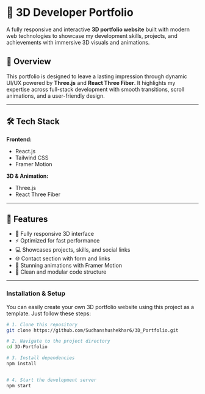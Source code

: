# 🚀 3D Developer Portfolio

A fully responsive and interactive **3D portfolio website** built with modern web technologies to showcase my development skills, projects, and achievements with immersive 3D visuals and animations.



## 📌 Overview

This portfolio is designed to leave a lasting impression through dynamic UI/UX powered by **Three.js** and **React Three Fiber**. It highlights my expertise across full-stack development with smooth transitions, scroll animations, and a user-friendly design.

---

## 🛠️ Tech Stack

**Frontend:**
- React.js
- Tailwind CSS
- Framer Motion

**3D & Animation:**
- Three.js
- React Three Fiber


---

## 🔑 Features

- 🧩 Fully responsive 3D interface
- ⚡ Optimized for fast performance
- 💻 Showcases projects, skills, and social links
- 🌐 Contact section with form and links
- 🎨 Stunning animations with Framer Motion
- 🧠 Clean and modular code structure

---


### Installation & Setup

You can easily create your own 3D portfolio website using this project as a template. Just follow these steps:

```bash
# 1. Clone this repository
git clone https://github.com/Sudhanshushekhar6/3D_Portfolio.git

# 2. Navigate to the project directory
cd 3D-Portfolio

# 3. Install dependencies
npm install


# 4. Start the development server
npm start

```


